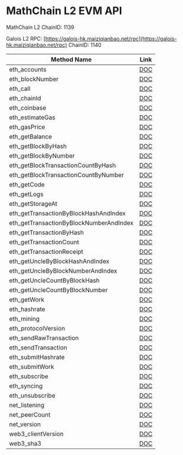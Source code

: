 # MathChain L2 EVM API

MathChain L2
ChainID:  1139

Galois L2 RPC:
[https://galois-hk.maiziqianbao.net/rpc](https://galois-hk.maiziqianbao.net/rpc)
ChainID: 1140

| Method Name| Link|
|---|---|
| eth_accounts | [DOC](https://eth.wiki/json-rpc/API#eth_accounts)
| eth_blockNumber | [DOC](https://eth.wiki/json-rpc/API#eth_blockNumber)
| eth_call | [DOC](https://eth.wiki/json-rpc/API#eth_call)
| eth_chainId | [DOC](https://eth.wiki/json-rpc/API#eth_chainId)
| eth_coinbase | [DOC](https://eth.wiki/json-rpc/API#eth_coinbase)
| eth_estimateGas | [DOC](https://eth.wiki/json-rpc/API#eth_estimateGas)
| eth_gasPrice | [DOC](https://eth.wiki/json-rpc/API#eth_gasPrice)
| eth_getBalance | [DOC](https://eth.wiki/json-rpc/API#eth_getBalance)
| eth_getBlockByHash | [DOC](https://eth.wiki/json-rpc/API#eth_getBlockByHash)
| eth_getBlockByNumber | [DOC](https://eth.wiki/json-rpc/API#eth_getBlockByNumber)
| eth_getBlockTransactionCountByHash | [DOC](https://eth.wiki/json-rpc/API#eth_getBlockTransactionCountByHash)
| eth_getBlockTransactionCountByNumber | [DOC](https://eth.wiki/json-rpc/API#eth_getBlockTransactionCountByNumber)
| eth_getCode | [DOC](https://eth.wiki/json-rpc/API#eth_getCode)
| eth_getLogs | [DOC](https://eth.wiki/json-rpc/API#eth_getLogs)
| eth_getStorageAt | [DOC](https://eth.wiki/json-rpc/API#eth_getStorageAt)
| eth_getTransactionByBlockHashAndIndex | [DOC](https://eth.wiki/json-rpc/API#eth_getTransactionByBlockHashAndIndex)
| eth_getTransactionByBlockNumberAndIndex | [DOC](https://eth.wiki/json-rpc/API#eth_getTransactionByBlockNumberAndIndex)
| eth_getTransactionByHash | [DOC](https://eth.wiki/json-rpc/API#eth_getTransactionByHash)
| eth_getTransactionCount | [DOC](https://eth.wiki/json-rpc/API#eth_getTransactionCount)
| eth_getTransactionReceipt | [DOC](https://eth.wiki/json-rpc/API#eth_getTransactionReceipt)
| eth_getUncleByBlockHashAndIndex | [DOC](https://eth.wiki/json-rpc/API#eth_getUncleByBlockHashAndIndex)
| eth_getUncleByBlockNumberAndIndex | [DOC](https://eth.wiki/json-rpc/API#eth_getUncleByBlockNumberAndIndex)
| eth_getUncleCountByBlockHash | [DOC](https://eth.wiki/json-rpc/API#eth_getUncleCountByBlockHash)
| eth_getUncleCountByBlockNumber | [DOC](https://eth.wiki/json-rpc/API#eth_getUncleCountByBlockNumber)
| eth_getWork | [DOC](https://eth.wiki/json-rpc/API#eth_getWork)
| eth_hashrate | [DOC](https://eth.wiki/json-rpc/API#eth_hashrate)
| eth_mining | [DOC](https://eth.wiki/json-rpc/API#eth_mining)
| eth_protocolVersion | [DOC](https://eth.wiki/json-rpc/API#eth_protocolVersion)
| eth_sendRawTransaction | [DOC](https://eth.wiki/json-rpc/API#eth_sendRawTransaction)
| eth_sendTransaction | [DOC](https://eth.wiki/json-rpc/API#eth_sendTransaction)
| eth_submitHashrate | [DOC](https://eth.wiki/json-rpc/API#eth_submitHashrate)
| eth_submitWork | [DOC](https://eth.wiki/json-rpc/API#eth_submitWork)
| eth_subscribe | [DOC](https://eth.wiki/json-rpc/API#eth_subscribe)
| eth_syncing | [DOC](https://eth.wiki/json-rpc/API#eth_syncing)
| eth_unsubscribe | [DOC](https://eth.wiki/json-rpc/API#eth_unsubscribe)
| net_listening | [DOC](https://eth.wiki/json-rpc/API#net_listening)
| net_peerCount | [DOC](https://eth.wiki/json-rpc/API#net_peerCount)
| net_version | [DOC](https://eth.wiki/json-rpc/API#net_version)
| web3_clientVersion | [DOC](https://eth.wiki/json-rpc/API#web3_clientVersion)
| web3_sha3 | [DOC](https://eth.wiki/json-rpc/API#web3_sha3)
